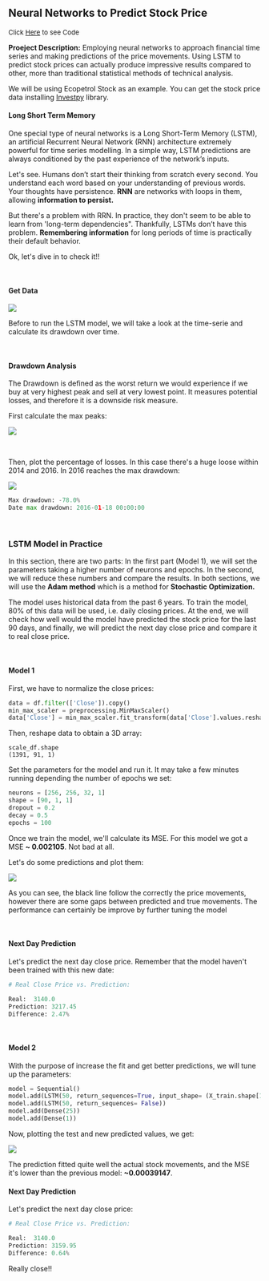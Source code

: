 ## Neural Networks to Predict Stock Price

<p style="font-size:13px">Click <a href="https://github.com/andjimbon/LSTM-Stock-Prediction/blob/master/Stock_Prediction_LSTM_(RNN).ipynb">Here</a> to see Code</p>

**Proeject Description:** Employing neural networks to approach financial time series and making predictions of the price movements. Using LSTM to predict stock prices can actually produce impressive results compared to other, more than traditional statistical methods of technical analysis.

We will be using Ecopetrol Stock as an example. You can get the stock price data installing [Investpy](https://investpy.readthedocs.io/usage.html) library.

#### Long Short Term Memory

One special type of neural networks is a Long Short-Term Memory (LSTM), an artificial Recurrent Neural Network (RNN) architecture extremely powerful for time series modelling. In a simple way, LSTM predictions are always conditioned by the past experience of the network’s inputs.

Let's see. Humans don’t start their thinking from scratch every second. You understand each word based on your understanding of previous words. Your thoughts have persistence. **RNN** are networks with loops in them, allowing **information to persist.**

But there's a problem with RRN. In practice, they don't seem to be able to learn from 'long-term dependencies". Thankfully, LSTMs don’t have this problem. **Remembering information** for long periods of time is practically their default behavior.

Ok, let's dive in to check it!!

<p>&nbsp;</p>

#### Get Data

<img src="images/lstm_eco.png?raw=true"/>

Before to run the LSTM model, we will take a look at the time-serie and calculate its drawdown over time. 

<p>&nbsp;</p>

#### Drawdown Analysis

The Drawdown is defined as the worst return we would experience if we buy at very highest peak and sell at very lowest point. It measures potential losses, and therefore it is a downside risk measure.

First calculate the max peaks:

<img src="images/eco_max.png?raw=true"/>

<p>&nbsp;</p>

Then, plot the percentage of losses. In this case  there's a huge loose within 2014 and 2016. In 2016 reaches the max drawdown:

<img src="images/eco_drawdown.png?raw=true"/>

```python
Max drawdown: -78.0%
Date max drawdown: 2016-01-18 00:00:00
```

<p>&nbsp;</p>

### LSTM Model in Practice

In this section, there are two parts: In the first part (Model 1), we will set the parameters taking a higher number of neurons and epochs. In the second, we will reduce these numbers and compare the results. In both sections, we will use the **Adam method** which is a method for **Stochastic Optimization.**

The model uses historical data from the past 6 years. To train the model, 80% of this data will be used, i.e. daily closing prices. At the end, we will check how well would the model have predicted the stock price for the last 90 days, and finally, we will predict the next day close price and compare it to real close price.

<p>&nbsp;</p>

#### Model 1

First, we have to normalize the close prices:

```python
data = df.filter(['Close']).copy()
min_max_scaler = preprocessing.MinMaxScaler()
data['Close'] = min_max_scaler.fit_transform(data['Close'].values.reshape(-1,1))
```

Then, reshape data to obtain a 3D array:

```pyhon
scale_df.shape
(1391, 91, 1)
```
Set the parameters for the model and run it. It may take a few minutes running depending the number of epochs we set:

```python
neurons = [256, 256, 32, 1]
shape = [90, 1, 1] 
dropout = 0.2 
decay = 0.5
epochs = 100
```

Once we train the model, we'll calculate its MSE. For this model we got a MSE **~ 0.002105**. Not bad at all.

Let's do some predictions and plot them:

<img src="images/portada_lstm2.png?raw=true"/>

As you can see, the black line follow the correctly the price movements, however there are some gaps between predicted and true movements. The performance can certainly be improve by further tuning the model

<p>&nbsp;</p>

#### Next Day Prediction

Let's predict the next day close price. Remember that the model haven't been trained with this new date:

```python
# Real Close Price vs. Prediction: 

Real:  3140.0
Prediction: 3217.45
Difference: 2.47%
```
<p>&nbsp;</p>

#### Model 2

With the purpose of increase the fit and get better predictions, we will tune up the parameters:

```python
model = Sequential()
model.add(LSTM(50, return_sequences=True, input_shape= (X_train.shape[1], X_train.shape[2])))
model.add(LSTM(50, return_sequences= False))
model.add(Dense(25))
model.add(Dense(1))
```
 Now, plotting the test and new predicted values, we get:

<img src="images/portada_lstm.png?raw=true"/>

The prediction fitted quite well the actual stock movements, and the MSE it's lower than the previous model: **~0.00039147**.

#### Next Day Prediction

Let's predict the next day close price:

```python
# Real Close Price vs. Prediction: 

Real:  3140.0
Prediction: 3159.95
Difference: 0.64%
```

Really close!!


